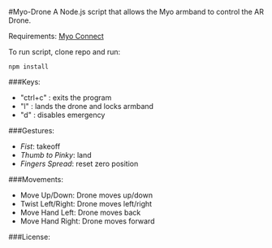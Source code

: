 #Myo-Drone
A Node.js script that allows the Myo armband to control the AR Drone.

Requirements: [Myo Connect](https://developer.thalmic.com/downloads)

To run script, clone repo and run:
```shell
npm install
```
###Keys:
* "ctrl+c" : exits the program
* "l" : lands the drone and locks armband
* "d" : disables emergency

###Gestures:
* *Fist*: takeoff
* *Thumb to Pinky*: land
* *Fingers Spread*: reset zero position

###Movements:
* Move Up/Down: Drone moves up/down
* Twist Left/Right: Drone moves left/right
* Move Hand Left: Drone moves back
* Move Hand Right: Drone moves forward

###License:
